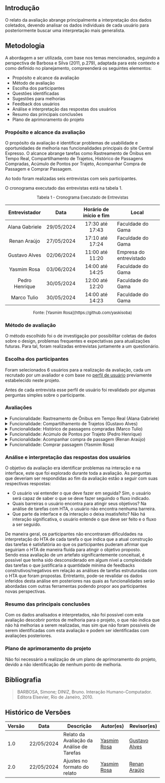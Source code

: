 ## Introdução

O relato da avaliação abrange principalmente a interpretação dos dados coletados, devendo analisar os dados individuais de cada usuário para posteriormente buscar uma interpretação mais generalista.

## Metodologia

A abordagem a ser utilizada, com base nos temas mencionados, seguindo a perspectiva de Barbosa e Silva (2011, p.279), adaptada para este contexto e como definido no planejamento, compreenderá os seguintes elementos:

- Propósito e alcance da avaliação
- Método de avaliação
- Escolha dos participantes
- Questões identificadas
- Sugestões para melhorias
- Feedback dos usuários
- Análise e interpretação das respostas dos usuários
- Resumo das principais conclusões
- Plano de aprimoramento do projeto

### Propósito e alcance da avaliação

O propósito da avaliação é identificar problemas de usabilidade e oportunidades de melhoria nas funcionalidades principais do site Central Expresso. O alcance abrange tarefas como Rastreamento de Ônibus em Tempo Real, Compartilhamento de Trajetos, Histórico de Passagens Compradas, Acúmulo de Pontos por Trajeto, Acompanhar Compra de Passagem e Comprar Passagem.

Ao todo foram realizadas seis entrevistas com seis participantes.

O cronograma executado das entrevistas está na tabela 1.

<font size="2"><p style="text-align: center">Tabela 1 - Cronograma Executado de Entrevistas </p></font>

<center>

|        Entrevistador         |    Data    | Horário de início e fim | Local             |
| :----------------------------: | :--------: | :---------------------: | ----------------- |
| Alana Gabriele | 29/05/2024 |     17:30 até 17:43     | Faculdade do Gama |
| Renan Araújo | 27/05/2024 |     17:10 até 17:24       | Faculdade do Gama |
|  Gustavo Alves | 02/06/2024 |     11:00 até 11:20     | Empresa do entrevistado |
|  Yasmim Rosa  | 03/06/2024 |     14:00 até 14:25     | Faculdade do Gama |
|  Pedro Henrique  | 30/05/2024 |     12:00 até 12:20  | Faculdade do Gama |
|   Marco Tulio | 30/05/2024 |     14:00 até 14:23     | Faculdade do Gama |

</center>
<font size="2"><p style="text-align: center">Fonte: [Yasmim Rosa](https://github.com/yaskisoba) </p></font>

### Método de avaliação

O método escolhido foi o de investigação por possibilitar coletas de dados sobre o design, problemas frequentes e expectativas para atualizações futuras. Para tal, foram realizadas entrevistas juntamente a um questionário.

### Escolha dos participantes

Foram selecionados 6 usuários para a realização da avaliação, cada um recrutado por um avaliador e com base no [perfil de usuário](../../../requisitos/perfil_usuarios.md) previamente estabelecido neste projeto.

Antes de cada entrevista esse perfil de usuário foi revalidado por algumas perguntas simples sobre o participante.

### Avaliações
<details>
<summary>Funcionalidade: Rastreamento de Ônibus em Tempo Real (Alana Gabriele)</summary>
<p>Nesta funcionalidade, assim como descrito no HTA (Hierarchical Task Analysis) realizado na análise de tarefas, tem como objetivo rastrear o trajeto de um ônibus em tempo real.</p>
   <h2> Questões Identificadas </h2> 
   <ul>
        <li>
        <b>Feedback Positivo: </b> O usuário demonstrou compreensão das etapas e completou a tarefa de rastreamento de ônibus de trajeto sem dificuldades.
        </li>
        <li>
        <b>Problema Identificado: </b> Não foram identificados problemas durante a avaliação.
        </li>
   </ul>
   <h2> Sugestões para Melhorias </h2> 
   <ul>
        <li>
        Não foram identificados problemas durante a avaliação.
        </li>
   </ul>
   <h2> Feedback do Usuário </h2> 
   <ul>
        <li>
        A participante aprovou o processo de rastreamento de ônibus, indicando eficácia e usabilidade satisfatória e conseguiu entender e realizar a tarefa com sucesso, demonstrando que os passos atuais atendem às suas necessidades.
        </li>
   </ul>

   <h2> Gravação da Avaliação </h2>
   <iframe width="560" height="315" src="https://www.youtube.com/embed/KBBWZ2Okl8U?si=rZqr_a910yDVe7Ky" title="YouTube video player" frameborder="0" allow="accelerometer; autoplay; clipboard-write; encrypted-media; gyroscope; picture-in-picture; web-share" referrerpolicy="strict-origin-when-cross-origin" allowfullscreen></iframe>
</details>

<details>
    <summary>Funcionalidade: Compartilhamento de Trajetos (Gustavo Alves) </summary>
    <p>Nesta funcionalidade, como descrito no HTA (Hierarchical Task Analysis) realizado na análise de tarefas, o seu objetivo é compartilhar o trajeto de um ônibus. O participante representa o perfil do usuário, trabalhando em brasília e morando em Luziânia, com alta experiência em tecnologia.</p>
   <h2> Questões Identificadas </h2> 
   <ul>
        <li>
        <b>Feedback Positivo: </b> O usuário demonstrou compreensão das etapas e completou a tarefa de compartilhamento de trajeto sem dificuldades.
        </li>
        <li>
        <b>Problema Identificado: </b> Não foram identificados problemas durante a avaliação.
        </li>
   </ul>
   <h2> Sugestões para Melhorias </h2> 
   <ul>
        <li>
        Não foram identificados problemas durante a avaliação.
        </li>
   </ul>
   <h2> Feedback do Usuário </h2> 
   <ul>
        <li>
        O usuário validou o design atual do processo de compartilhamento de trajeto, indicando eficácia e usabilidade satisfatória ao que conseguiu entender e afirmar que conseguiria realizar a tarefa com sucesso, demonstrando que os passos atuais atendem às suas necessidades.
        </li>
   </ul>

   <h2> Gravação da Avaliação </h2>
   <iframe width="560" height="315" src="https://www.youtube.com/embed/C5vLwss4NW0?si=YS2AKJB2EwgI5vqe" title="YouTube video player" frameborder="0" allow="accelerometer; autoplay; clipboard-write; encrypted-media; gyroscope; picture-in-picture; web-share" referrerpolicy="strict-origin-when-cross-origin" allowfullscreen></iframe>

</details>

<details>
    <summary> Funcionalidade: Histórico de passagens compradas (Marco Tulio) </summary>
    <p>Nesta funcionalidade, conforme detalhado na Análise Hierárquica de Tarefas (HTA) realizada, tratata-se de uma funcionalidade em que o usuario tem a capacidade de gerenciar passagens futuras e passadas entre outras opções dentro da funcionalidade. O usuário trata-se de alguém que estuda em Brasília e reside em Luziânia, e possui uma boa experiência com tecnologia.</p>
    <h2> Questões Identificadas </h2> 
   <ul>
        <li>
        <b>Feedback Positivo: </b>  Em nenhum momento o usuário se sentiu desconfortável e foi possivel concluir a entrevista com facilidade e nenhum problema foi identificado.
        </li>
        <li>
        <b>Problema Identificado: </b> Não houve.
        </li>
   </ul>
   <h2> Sugestões para Melhorias </h2> 
   <ul>
        <li>
        Tendo em vista que a entrevista ocorreu com bastante êxito, ainda não existe nenhuma sugestão de melhoria.
        </li>
   </ul>
   <h2> Feedback do Usuário </h2> 
   <ul>
        <li>
        O usuário aprovou o design atual do sistema de historico de viagens, e reconhecendo sua importância e compreendeu a tarefa com êxito, evidenciando que as etapas atuais são adequadas às suas expectativas.
        </li>
   </ul>

<h2> Gravação da Avaliação </h2>
   <iframe width="560" height="315" src="https://www.youtube.com/embed/B2gFDL1eSoQ?si=r_LNDYUkJCAe9URf" title="YouTube video player" frameborder="0" allow="accelerometer; autoplay; clipboard-write; encrypted-media; gyroscope; picture-in-picture; web-share" referrerpolicy="strict-origin-when-cross-origin" allowfullscreen></iframe>
</details>

<details>
    <summary>Funcionalidade: Acúmulo de Pontos por Trajeto (Pedro Henrique)</summary>
    <p>Nesta funcionalidade, como descrito no HTA (Hierarchical Task Analysis) realizado na análise de tarefas, o seu objetivo acumular pontos por trajeto realizado.</p>
    <h2> Questões Identificadas </h2> 
   <ul>
        <li>
        <b>Feedback Positivo: </b> O usuário demonstrou compreensão das etapas e conseguiria concluir a tarefa de acompanhamento de trajeto sem dificuldades.
        </li>
        <li>
        <b>Problema Identificado: </b> Não foram identificados problemas durante a avaliação.
        </li>
   </ul>
   <h2> Sugestões para Melhorias </h2> 
   <ul>
        <li>
        Não foram identificados problemas durante a avaliação.
        </li>
   </ul>
   <h2> Feedback do Usuário </h2> 
   <ul>
        <li>
        O usuário validou o design atual do processo de acompanhamento de trajeto, indicando eficácia e usabilidade satisfatória e conseguiu entender e realizar a tarefa com sucesso, demonstrando que os passos atuais atendem às suas necessidades.
        </li>
   </ul>

<h2> Gravação da Avaliação </h2>
   <iframe width="560" height="315" src="https://www.youtube.com/embed/dC0t-IhbUyY?si=vZqNdPKl00A73Smt" title="YouTube video player" frameborder="0" allow="accelerometer; autoplay; clipboard-write; encrypted-media; gyroscope; picture-in-picture; web-share" referrerpolicy="strict-origin-when-cross-origin" allowfullscreen></iframe>
</details>

<details>
    <summary> Funcionalidade: Acompanhar compra de passagem (Renan Araújo)</summary>
    <p>Nesta funcionalidade, assim como descrito no HTA (Hierarchical Task Analysis) realizado na análise de tarefas, tem como objetivo acompanhar a compra de uma passagem.</p>
    <h2> Questões Identificadas </h2> 
   <ul>
        <li>
        <b>Feedback Positivo: </b> O usuário demonstrou compreensão das etapas e completou a tarefa de acompanhamento de trajeto sem dificuldades.
        </li>
        <li>
        <b>Problema Identificado: </b> Não foram identificados problemas durante a avaliação.
        </li>
   </ul>
   <h2> Sugestões para Melhorias </h2> 
   <ul>
        <li>
        O usuário não sugeriu nenhuma melhoria para a funcionalidade.
   </ul>
   <h2> Feedback do Usuário </h2> 
   <ul>
        <li>
      O usuário validou o design atual do processo de acompanhamento de trajeto, indicando eficácia e usabilidade satisfatória já que conseguiu entender e realizaria a tarefa com sucesso, demonstrando que os passos atuais atendem às suas necessidades.
        </li>
   </ul>

<h2> Gravação da Avaliação </h2>
   <iframe width="560" height="315" src="https://www.youtube.com/embed/9I8kvONb9XU?si=UHUBUyzSjRDVHjIq" title="YouTube video player" frameborder="0" allow="accelerometer; autoplay; clipboard-write; encrypted-media; gyroscope; picture-in-picture; web-share" referrerpolicy="strict-origin-when-cross-origin" allowfullscreen></iframe>
</details>

<details>
    <summary> Funcionalidade: Comprar passagem (Yasmim Rosa)  </summary>
    <p>Nesta funcionalidade, assim como descrito no HTA (Hierarchical Task Analysis) realizado na análise de tarefas, tem como objetivo realizar a compra de passagens. A participante se enquadra no perfil do usuário sendo uma estudante do campus Gama da Universidade de Brasília, moradora de Luziânia e com alta experiência com tecnologia.</p>
       <h2> Questões Identificadas </h2> 
   <ul>
        <li>
        <b>Feedback Positivo: </b> De maneira geral, a participante conseguiu compreender o HTA de maneira eficaz mesmo com o surgimento de eventuais dúvidas relacionadas a estrutura de construção do HTA. 
        </li>
        <li>
        <b>Problema Identificado: </b> Nenhum problema foi identificado.
        </li>
   </ul>
   <h2> Sugestões para Melhorias </h2> 
   <ul>
        <li>
        A participante não encontrou pontos de melhoria ao que foi possível a interpretação completa do HTA de comprar passagem, afirmou ainda que seria possível realizar a tarefa com sucesso utilizando o HTA avaliado.
        </li>
   </ul>
   <h2> Feedback do Usuário </h2> 
   <ul>
        <li>
        O feedback da participante foi positivo e afirmou que seria possível realizar a tarefa observando o HTA proposto para a funcionalidade.
        </li>
   </ul>

   <h2> Gravação da Avaliação </h2>
   <iframe width="560" height="315" src="https://www.youtube.com/embed/hR6L9NbQWas?si=o7p_UIhGLgaHwE8E" title="YouTube video player" frameborder="0" allow="accelerometer; autoplay; clipboard-write; encrypted-media; gyroscope; picture-in-picture; web-share" referrerpolicy="strict-origin-when-cross-origin" allowfullscreen></iframe>
</details>

### Análise e interpretação das respostas dos usuários
O objetivo da avaliação era identificar problemas na interação e na interface, este que foi explorado durante toda a avaliação. As perguntas que deveriam ser respondidas ao fim da avaliação estão a seguir com suas respectivas respostas:

- O usuário vai entender o que deve fazer em seguida? Sim, o usuário será capaz de saber o que se deve fazer seguindo o fluxo indicado.
- Quais barreiras o usuário encontra para atingir seus objetivos? Na análise de tarefas com HTA, o usuário não encontra nenhuma barreira.
- Que parte da interface e da interação o deixa insatisfeito? Não há interação significativa, o usuário entende o que deve ser feito e o fluxo a ser seguido.

De maneira geral, os participantes não encontraram dificuldades na interpretação do HTA de cada tarefa o que indica que a atual construção das tarefas é satisfatória ao que os participantes puderam afirmar que seguiriam o HTA de maneira fluída para atingir o objetivo proposto. <br>
Sendo essa avaliação de um artefato significantemente conceitual, é possível que tenha sido desconsiderado em algum nível a complexidade das tarefas o que justificaria a quantidade mínima de feedbacks construtivos/negativos em relação as análises de tarefas estruturadas com o HTA que foram propostas. Entretanto, pode-se revalidar os dados inferidos desta análise em posteriores nas quais as funcionalidades serão abordadas com outras ferramentas podendo propor aos participantes novas perspectivas.

### Resumo das principais conclusões
Com os dados analisados e interpretados, não foi possível com esta avaliação descobrir pontos de melhoria para o projeto, o que não indica que não há melhorias a serem realizadas, mas sim que não foram possíveis de serem identificadas com esta avaliação e podem ser identificadas com avaliações posteriores.

### Plano de aprimoramento do projeto

Não foi necessário a realização de um plano de aprimoramento do projeto, devido a não identificação de nenhum ponto de melhoria.

## Bibliografia

> BARBOSA, Simone; DINIZ, Bruno. Interação Humano-Computador. Editora Elsevier, Rio de Janeiro, 2010.

## Histórico de Versões

| Versão |    Data    | Descrição                                 | Autor(es)                                   | Revisor(es)                                     |
| ------ | :--------: | ----------------------------------------- | ------------------------------------------- | ----------------------------------------------- |
| 1.0    | 22/05/2024 | Relato da Avaliação da Análise de Tarefas | [Yasmim Rosa](https://github.com/yaskisoba) | [Gustavo Alves](https://github.com/gustaallves) |
| 2.0    | 22/05/2024 | Ajustes no formato do relato | [Yasmim Rosa](https://github.com/yaskisoba) | [Renan Araújo](https://github.com/renantfm4) |
